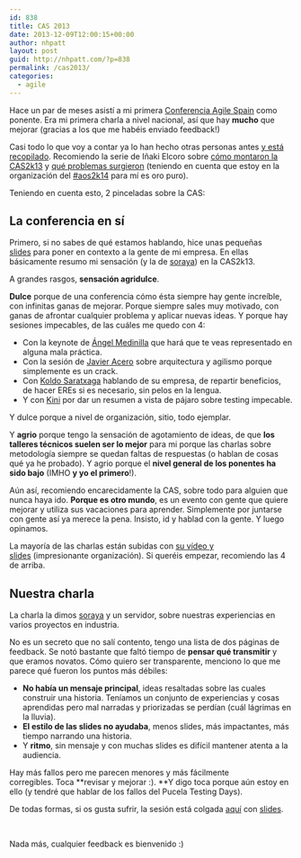```yaml
---
id: 838
title: CAS 2013
date: 2013-12-09T12:00:15+00:00
author: nhpatt
layout: post
guid: http://nhpatt.com/?p=838
permalink: /cas2013/
categories:
  - agile
---
```

Hace un par de meses asistí a mi primera [Conferencia Agile Spain](http://conferencia2013.agile-spain.org/) como ponente. Era mi primera charla a nivel nacional, así que hay **mucho** que mejorar (gracias a los que me habéis enviado feedback!)

Casi todo lo que voy a contar ya lo han hecho otras personas antes [y está recopilado](https://accounts.google.com/ServiceLogin?service=wise&passive=1209600&continue=https%3A%2F%2Fdocs.google.com%2Fdocument%2Fd%2F1O81ft384ZFfgpFOg04JyZbcXsG8WbLcfa2Whfy01iDo%2Fedit&followup=https%3A%2F%2Fdocs.google.com%2Fdocument%2Fd%2F1O81ft384ZFfgpFOg04JyZbcXsG8WbLcfa2Whfy01iDo%2Fedit&ltmpl=docs). Recomiendo la serie de Iñaki Elcoro sobre [cómo montaron la CAS2k13](http://ielcoro.azurewebsites.net/2013/10/15/desmontando-la-conferencia-agile-spain-2013-i/) y [qué problemas surgieron](http://ielcoro.azurewebsites.net/2013/10/17/desmontando-la-conferencia-agile-spain-2013-ii/) (teniendo en cuenta que estoy en la organización del [#aos2k14](https://twitter.com/aos2k14) para mí es oro puro).

Teniendo en cuenta esto, 2 pinceladas sobre la CAS:


## La conferencia en sí

Primero, si no sabes de qué estamos hablando, hice unas pequeñas [slides](http://www.slideshare.net/nhpatt/cas-2013-29224349) para poner en contexto a la gente de mi empresa. En ellas básicamente resumo mi sensación (y la de [soraya](https://twitter.com/sorayavay)) en la CAS2k13.

A grandes rasgos, **sensación agridulce**.

**Dulce** porque de una conferencia cómo ésta siempre hay gente increíble, con infinitas ganas de mejorar. Porque siempre sales muy motivado, con ganas de afrontar cualquier problema y aplicar nuevas ideas. Y porque hay sesiones impecables, de las cuáles me quedo con 4:

  * Con la keynote de [Ángel Medinilla](https://www.youtube.com/watch?v=tQno_-_oxK0) que hará que te veas representado en alguna mala práctica.
  * Con la sesión de [Javier Acero](https://www.youtube.com/watch?v=6TU-Bgf1Gxk) sobre arquitectura y agilismo porque simplemente es un crack.
  * Con [Koldo Saratxaga](https://www.youtube.com/watch?v=StbOO2VtD9U) hablando de su empresa, de repartir beneficios, de hacer EREs si es necesario, sin pelos en la lengua.
  * Y con [Kini](https://www.youtube.com/watch?v=6GAOSwwstO4) por dar un resumen a vista de pájaro sobre testing impecable.

Y dulce porque a nivel de organización, sitio, todo ejemplar.

Y **agrio** porque tengo la sensación de agotamiento de ideas, de que **los talleres técnicos suelen ser lo mejor** para mi porque las charlas sobre metodología siempre se quedan faltas de respuestas (o hablan de cosas qué ya he probado). Y agrio porque el **nivel general de los ponentes ha sido bajo** (IMHO **y yo el primero**!).

Aún así, recomiendo encarecidamente la CAS, sobre todo para alguien que nunca haya ido. **Porque es otro mundo**, es un evento con gente que quiere mejorar y utiliza sus vacaciones para aprender. Simplemente por juntarse con gente así ya merece la pena. Insisto, id y hablad con la gente. Y luego opinamos.

La mayoría de las charlas están subidas con [su vídeo y slides](http://conferencia2013.agile-spain.org/programa/) (impresionante organización). Si queréis empezar, recomiendo las 4 de arriba.

## Nuestra charla

La charla la dimos [soraya](https://twitter.com/sorayavay) y un servidor, sobre nuestras experiencias en varios proyectos en industria.

No es un secreto que no salí contento, tengo una lista de dos páginas de feedback. Se notó bastante que faltó tiempo de **pensar qué transmitir** y que eramos novatos. Cómo quiero ser transparente, menciono lo que me parece qué fueron los puntos más débiles:

  * **No había un mensaje principal**, ideas resaltadas sobre las cuales construir una historia. Teníamos un conjunto de experiencias y cosas aprendidas pero mal narradas y priorizadas se perdían (cuál lágrimas en la lluvia).
  * **El estilo de las slides no ayudaba**, menos slides, más impactantes, más tiempo narrando una historia.
  * Y **ritmo**, sin mensaje y con muchas slides es difícil mantener atenta a la audiencia.

Hay más fallos pero me parecen menores y más fácilmente corregibles. Toca **revisar y mejorar :). **Y digo toca porque aún estoy en ello (y tendré que hablar de los fallos del Pucela Testing Days).

De todas formas, si os gusta sufrir, la sesión está colgada [aquí](https://www.youtube.com/watch?v=-76zEz9brVg) con [slides](http://nhpatt.com/slides/lo_que_aprendi/#/step-1).

&nbsp;

Nada más, cualquier feedback es bienvenido :)

